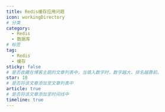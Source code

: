 ```yaml
---
title: Redis缓存应用问题
icon: workingDirectory
# 分类
category:
  - Redis
  - 数据库
# 标签
tag:
  - Redis
  - 缓存
sticky: false
# 是否收藏在博客主题的文章列表中，当填入数字时，数字越大，排名越靠前。
star: 18
# 是否将该文章添加至文章列表中
article: true
# 是否将该文章添加至时间线中
timeline: true
---
```

